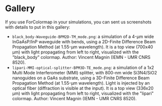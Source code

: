 # Gallery

If you use ForColormap in your simulations, you can sent us screenshots with details to put in this gallery:

* `black_body-Waveguide-BPM2D-TM_mode.png`: a simulation of a 4-µm wide InGaAsP/InP waveguide with bends, using a 2D-Finite Difference Beam Propagation Method (at 1.55-µm wavelength). It is a top view (700x40 µm) with light propagating from left to right, visualized with the "black_body" colormap. Author: Vincent Magnin (IEMN - UMR CNRS 8520).
* `lipari-MMI-optical-splitter-BPM3D-TE_mode.png`: a simulation of a 1x2 Multi Mode Interferometer (MMI) splitter, with 800-nm wide Si3N4/SiO2 nanoguides on a GaAs substrate, using a 3D-Finite Difference Beam Propagation Method (at 1.55-µm wavelength). Light is injected by an optical fiber (diffraction is visible at the input). It is a top view (336x20 µm) with light propagating from left to right, visualized with the "lipari" colormap. Author: Vincent Magnin (IEMN - UMR CNRS 8520).
